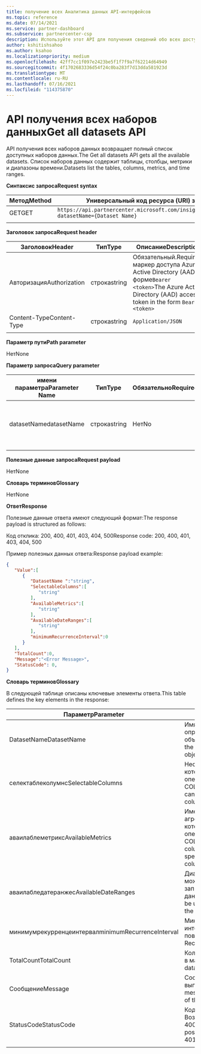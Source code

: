 ```yaml
---
title: получение всех Аналитика данных API-интерфейсов
ms.topic: reference
ms.date: 07/14/2021
ms.service: partner-dashboard
ms.subservice: partnercenter-csp
description: Используйте этот API для получения сведений обо всех доступных наборах данных в центре партнеров.
author: kshitishsahoo
ms.author: ksahoo
ms.localizationpriority: medium
ms.openlocfilehash: 42ff7cc1f097e2423be5f1f7f9a7f62214d64949
ms.sourcegitcommit: 4f1702683336d54f24c0ba283f7d13dda581923d
ms.translationtype: MT
ms.contentlocale: ru-RU
ms.lasthandoff: 07/16/2021
ms.locfileid: "114375870"
---
```

# <a name="get-all-datasets-api"></a><span data-ttu-id="41c67-103">API получения всех наборов данных</span><span class="sxs-lookup"><span data-stu-id="41c67-103">Get all datasets API</span></span>

<span data-ttu-id="41c67-104">API получения всех наборов данных возвращает полный список доступных наборов данных.</span><span class="sxs-lookup"><span data-stu-id="41c67-104">The Get all datasets API gets all the available datasets.</span></span> <span data-ttu-id="41c67-105">Список наборов данных содержит таблицы, столбцы, метрики и диапазоны времени.</span><span class="sxs-lookup"><span data-stu-id="41c67-105">Datasets list the tables, columns, metrics, and time ranges.</span></span>

<span data-ttu-id="41c67-106">**Синтаксис запроса**</span><span class="sxs-lookup"><span data-stu-id="41c67-106">**Request syntax**</span></span>

|    <span data-ttu-id="41c67-107">Метод</span><span class="sxs-lookup"><span data-stu-id="41c67-107">Method</span></span>    |    <span data-ttu-id="41c67-108">Универсальный код ресурса (URI) запроса</span><span class="sxs-lookup"><span data-stu-id="41c67-108">Request URI</span></span>    |
|    ----    |    ----    |
|    <span data-ttu-id="41c67-109">GET</span><span class="sxs-lookup"><span data-stu-id="41c67-109">GET</span></span>    |    `https://api.partnercenter.microsoft.com/insights/v1/mpn/ScheduledDataset?datasetName={Dataset Name}`     |
|        |        |

<span data-ttu-id="41c67-110">**Заголовок запроса**</span><span class="sxs-lookup"><span data-stu-id="41c67-110">**Request header**</span></span>

|    <span data-ttu-id="41c67-111">Заголовок</span><span class="sxs-lookup"><span data-stu-id="41c67-111">Header</span></span>    |    <span data-ttu-id="41c67-112">Тип</span><span class="sxs-lookup"><span data-stu-id="41c67-112">Type</span></span>    |    <span data-ttu-id="41c67-113">Описание</span><span class="sxs-lookup"><span data-stu-id="41c67-113">Description</span></span>    |
|    ----    |    ----    |    ----    |
|    <span data-ttu-id="41c67-114">Авторизация</span><span class="sxs-lookup"><span data-stu-id="41c67-114">Authorization</span></span>    |    <span data-ttu-id="41c67-115">строка</span><span class="sxs-lookup"><span data-stu-id="41c67-115">string</span></span>    |    <span data-ttu-id="41c67-116">Обязательный.</span><span class="sxs-lookup"><span data-stu-id="41c67-116">Required.</span></span> <span data-ttu-id="41c67-117">маркер доступа Azure Active Directory (AAD) в форме`Bearer <token>`</span><span class="sxs-lookup"><span data-stu-id="41c67-117">The Azure Active Directory (AAD) access token in the form `Bearer <token>`</span></span>    |
|    <span data-ttu-id="41c67-118">Content-Type</span><span class="sxs-lookup"><span data-stu-id="41c67-118">Content-Type</span></span>    |    <span data-ttu-id="41c67-119">строка</span><span class="sxs-lookup"><span data-stu-id="41c67-119">string</span></span>    |    `Application/JSON`    |
|        |        |        |

<span data-ttu-id="41c67-120">**Параметр пути**</span><span class="sxs-lookup"><span data-stu-id="41c67-120">**Path parameter**</span></span>

<span data-ttu-id="41c67-121">Нет</span><span class="sxs-lookup"><span data-stu-id="41c67-121">None</span></span>

<span data-ttu-id="41c67-122">**Параметр запроса**</span><span class="sxs-lookup"><span data-stu-id="41c67-122">**Query parameter**</span></span>

|    <span data-ttu-id="41c67-123">имени параметра</span><span class="sxs-lookup"><span data-stu-id="41c67-123">Parameter Name</span></span>    |    <span data-ttu-id="41c67-124">Тип</span><span class="sxs-lookup"><span data-stu-id="41c67-124">Type</span></span>    |    <span data-ttu-id="41c67-125">Обязательно</span><span class="sxs-lookup"><span data-stu-id="41c67-125">Required</span></span>    |    <span data-ttu-id="41c67-126">Описание</span><span class="sxs-lookup"><span data-stu-id="41c67-126">Description</span></span>    |
|    ----    |    ----    |    ----    |    ----    |
|    <span data-ttu-id="41c67-127">datasetName</span><span class="sxs-lookup"><span data-stu-id="41c67-127">datasetName</span></span>    |    <span data-ttu-id="41c67-128">строка</span><span class="sxs-lookup"><span data-stu-id="41c67-128">string</span></span>    |    <span data-ttu-id="41c67-129">Нет</span><span class="sxs-lookup"><span data-stu-id="41c67-129">No</span></span>    |    <span data-ttu-id="41c67-130">Фильтр для получения сведений только об одном наборе данных</span><span class="sxs-lookup"><span data-stu-id="41c67-130">Filter to get details of only one dataset</span></span>    |
|        |        |        |        |

<span data-ttu-id="41c67-131">**Полезные данные запроса**</span><span class="sxs-lookup"><span data-stu-id="41c67-131">**Request payload**</span></span>

<span data-ttu-id="41c67-132">Нет</span><span class="sxs-lookup"><span data-stu-id="41c67-132">None</span></span>

<span data-ttu-id="41c67-133">**Словарь терминов**</span><span class="sxs-lookup"><span data-stu-id="41c67-133">**Glossary**</span></span>

<span data-ttu-id="41c67-134">Нет</span><span class="sxs-lookup"><span data-stu-id="41c67-134">None</span></span>

<span data-ttu-id="41c67-135">**Ответ**</span><span class="sxs-lookup"><span data-stu-id="41c67-135">**Response**</span></span>

<span data-ttu-id="41c67-136">Полезные данные ответа имеют следующий формат:</span><span class="sxs-lookup"><span data-stu-id="41c67-136">The response payload is structured as follows:</span></span>

<span data-ttu-id="41c67-137">Код отклика: 200, 400, 401, 403, 404, 500</span><span class="sxs-lookup"><span data-stu-id="41c67-137">Response code: 200, 400, 401, 403, 404, 500</span></span>

<span data-ttu-id="41c67-138">Пример полезных данных ответа:</span><span class="sxs-lookup"><span data-stu-id="41c67-138">Response payload example:</span></span>

```json
{ 
   "Value":[ 
      { 
         "DatasetName ":"string", 
         "SelectableColumns":[ 
            "string" 
         ], 
         "AvailableMetrics":[ 
            "string" 
         ], 
         "AvailableDateRanges":[ 
            "string" 
         ], 
         "minimumRecurrenceInterval":0 
      } 
   ], 
   "TotalCount":0, 
   "Message":"<Error Message>", 
   "StatusCode": 0, 
} 
```

<span data-ttu-id="41c67-139">**Словарь терминов**</span><span class="sxs-lookup"><span data-stu-id="41c67-139">**Glossary**</span></span>

<span data-ttu-id="41c67-140">В следующей таблице описаны ключевые элементы ответа.</span><span class="sxs-lookup"><span data-stu-id="41c67-140">This table defines the key elements in the response:</span></span>

|    <span data-ttu-id="41c67-141">Параметр</span><span class="sxs-lookup"><span data-stu-id="41c67-141">Parameter</span></span>    |    <span data-ttu-id="41c67-142">Описание</span><span class="sxs-lookup"><span data-stu-id="41c67-142">Description</span></span>    |
|    ----    |    ----    |
|    <span data-ttu-id="41c67-143">DatasetName</span><span class="sxs-lookup"><span data-stu-id="41c67-143">DatasetName</span></span>     |    <span data-ttu-id="41c67-144">Имя набора данных, определяемого этим объектом массива.</span><span class="sxs-lookup"><span data-stu-id="41c67-144">Name of the dataset that this array object defines</span></span>     |
|    <span data-ttu-id="41c67-145">селектаблеколумнс</span><span class="sxs-lookup"><span data-stu-id="41c67-145">SelectableColumns</span></span>     |    <span data-ttu-id="41c67-146">Необработанные столбцы, которые можно указать в операции SELECT COLUMNS.</span><span class="sxs-lookup"><span data-stu-id="41c67-146">Raw columns that can be specified in the select columns</span></span>     |
|    <span data-ttu-id="41c67-147">аваилаблеметрикс</span><span class="sxs-lookup"><span data-stu-id="41c67-147">AvailableMetrics</span></span>     |    <span data-ttu-id="41c67-148">Имена столбцов агрегирования и метрик, которые можно указать в операции SELECT COLUMNS.</span><span class="sxs-lookup"><span data-stu-id="41c67-148">Aggregation/metric column names that can be specified in the select columns</span></span>     |
|    <span data-ttu-id="41c67-149">аваилабледатеранжес</span><span class="sxs-lookup"><span data-stu-id="41c67-149">AvailableDateRanges</span></span>     |    <span data-ttu-id="41c67-150">Диапазон дат, который можно использовать в запросах отчета для набора данных.</span><span class="sxs-lookup"><span data-stu-id="41c67-150">Date range that can be used in report queries for the dataset</span></span>     |
|    <span data-ttu-id="41c67-151">минимумрекурренцеинтервал</span><span class="sxs-lookup"><span data-stu-id="41c67-151">minimumRecurrenceInterval</span></span>     |    <span data-ttu-id="41c67-152">Минимальное значение интервала повторения</span><span class="sxs-lookup"><span data-stu-id="41c67-152">Minimum value of Recurrence Interval</span></span>     |
|    <span data-ttu-id="41c67-153">TotalCount</span><span class="sxs-lookup"><span data-stu-id="41c67-153">TotalCount</span></span>     |    <span data-ttu-id="41c67-154">Количество наборов данных в массиве Value</span><span class="sxs-lookup"><span data-stu-id="41c67-154">Number of datasets in the Value array</span></span>     |
|    <span data-ttu-id="41c67-155">Сообщение</span><span class="sxs-lookup"><span data-stu-id="41c67-155">Message</span></span>     |    <span data-ttu-id="41c67-156">Сообщение о состоянии из выполнения API</span><span class="sxs-lookup"><span data-stu-id="41c67-156">Status message from the execution of the API</span></span>     |
|    <span data-ttu-id="41c67-157">StatusCode</span><span class="sxs-lookup"><span data-stu-id="41c67-157">StatusCode</span></span>     |    <span data-ttu-id="41c67-158">Код результата.</span><span class="sxs-lookup"><span data-stu-id="41c67-158">Result Code.</span></span> <span data-ttu-id="41c67-159">Возможные значения: 200, 400, 401, 403, 500</span><span class="sxs-lookup"><span data-stu-id="41c67-159">The possible values are 200, 400, 401, 403, 500</span></span>     |
|        |        |
